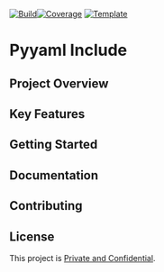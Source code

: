 [![Build](https://github.com/uls-alto-minho/pyyaml-include/actions/workflows/build.yml/badge.svg)](https://github.com/uls-alto-minho/pyyaml-include/actions/workflows/build.yml)[![Coverage](https://uls-alto-minho.github.io/badges/pyyaml-include/main/coverage.svg)](https://uls-alto-minho.github.io/pyyaml-include/reports/coverage/index.html) [![Template](https://img.shields.io/badge/python--package:1.2.1-blue)](https://github.com/sigil-enterprises/tpl-python-package/tree/1.2.1)


# Pyyaml Include

## Project Overview

<!-- TODO @tiago.taveira Generate -->


## Key Features

<!-- TODO @tiago.taveira Generate -->

## Getting Started

<!-- TODO @tiago.taveira Generate -->


## Documentation

<!-- TODO @tiago.taveira Generate -->


## Contributing

<!-- TODO @tiago.taveira Generate -->

## License

This project is [Private and Confidential](LICENSE).
